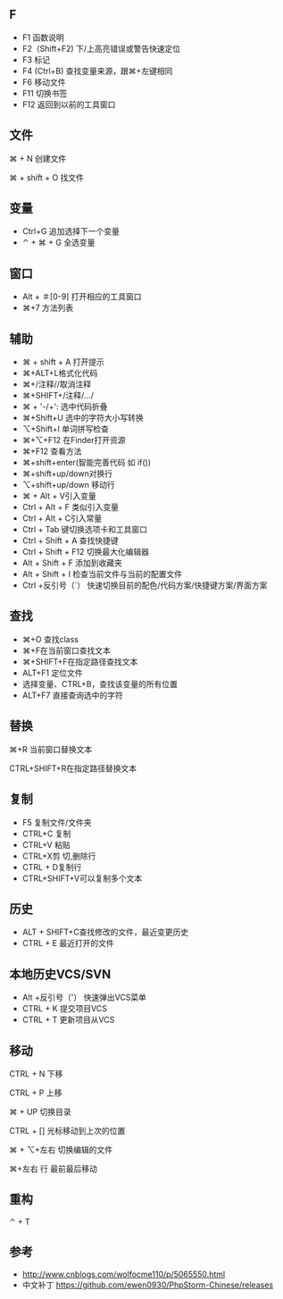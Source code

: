 ## F

* F1   函数说明
* F2（Shift+F2) 下/上高亮错误或警告快速定位
* F3   标记
* F4   (Ctrl+B) 查找变量来源，跟⌘+左键相同
* F6   移动文件
* F11 切换书签
* F12 返回到以前的工具窗口

## 文件

⌘ + N 创建文件

⌘ + shift + O 找文件

## 变量

* Ctrl+G 追加选择下一个变量
* ⌃ + ⌘ + G 全选变量

## 窗口

* Alt + ＃[0-9]   打开相应的工具窗口
* ⌘+7 方法列表

## 辅助

* ⌘ + shift + A 打开提示
* ⌘+ALT+L格式化代码
* ⌘+/注释//取消注释 
* ⌘+SHIFT+/注释/*...*/
* ⌘ + '-/+': 选中代码折叠
* ⌘+Shift+U  选中的字符大小写转换
* ⌥+Shift+I 单词拼写检查
* ⌘+⌥+F12 在Finder打开资源
* ⌘+F12 查看方法
* ⌘+shift+enter(智能完善代码 如 if())
* ⌘+shift+up/down对换行
* ⌥+shift+up/down 移动行
* ⌘ + Alt + V引入变量
* Ctrl + Alt + F 类似引入变量
* Ctrl + Alt + C引入常量
* Ctrl + Tab  键切换选项卡和工具窗口
* Ctrl + Shift + A 查找快捷键
* Ctrl + Shift + F12 切换最大化编辑器
* Alt + Shift + F  添加到收藏夹
* Alt + Shift + I  检查当前文件与当前的配置文件
* Ctrl +反引号（`） 快速切换目前的配色/代码方案/快捷键方案/界面方案

## 查找

* ⌘+O 查找class
* ⌘+F在当前窗口查找文本
* ⌘+SHIFT+F在指定路径查找文本
* ALT+F1 定位文件
* 选择变量、CTRL+B，查找该变量的所有位置
* ALT+F7 直接查询选中的字符

## 替换

⌘+R 当前窗口替换文本

CTRL+SHIFT+R在指定路径替换文本

## 复制

* F5  复制文件/文件夹
* CTRL+C  复制
* CTRL+V  粘贴
* CTRL+X剪 切,删除行
* CTRL + D复制行
* CTRL+SHIFT+V可以复制多个文本

## 历史

* ALT + SHIFT+C查找修改的文件，最近变更历史
* CTRL + E 最近打开的文件

## 本地历史VCS/SVN

* Alt +反引号（'） 快速弹出VCS菜单
* CTRL + K     提交项目VCS
* CTRL + T     更新项目从VCS

## 移动

CTRL + N 下移

CTRL + P 上移

⌘ + UP 切换目录

CTRL + []  光标移动到上次的位置

⌘ + ⌥+左右 切换编辑的文件

⌘+左右 行 最前最后移动

## 重构

⌃ + T

## 参考

- http://www.cnblogs.com/wolfocme110/p/5065550.html
- 中文补丁 https://github.com/ewen0930/PhpStorm-Chinese/releases
